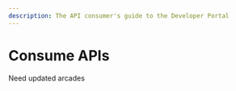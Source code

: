 ```yaml
---
description: The API consumer's guide to the Developer Portal
---
```


# Consume APIs

Need updated arcades
